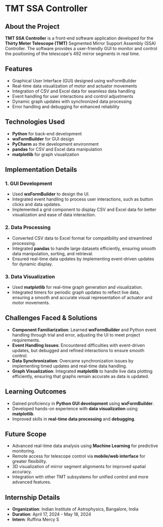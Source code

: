 
# TMT SSA Controller

## About the Project
**TMT SSA Controller** is a front-end software application developed for the **Thirty Meter Telescope (TMT)** Segmented Mirror Support Assembly (SSA) Controller. The software provides a user-friendly GUI to monitor and control the positioning of the telescope's 492 mirror segments in real time.

## Features
- Graphical User Interface (GUI) designed using wxFormBuilder
- Real-time data visualization of motor and actuator movements
- Integration of CSV and Excel data for seamless data handling
- Event handling for user interactions and control adjustments
- Dynamic graph updates with synchronized data processing
- Error handling and debugging for enhanced reliability

## Technologies Used
- **Python** for back-end development
- **wxFormBuilder** for GUI design
- **PyCharm** as the development environment
- **pandas** for CSV and Excel data manipulation
- **matplotlib** for graph visualization


   
## Implementation Details

### 1. GUI Development
- Used **wxFormBuilder** to design the UI.
- Integrated event handling to process user interactions, such as button clicks and data updates.
- Implemented a grid component to display CSV and Excel data for better visualization and ease of data interaction.

### 2. Data Processing
- Converted CSV data to Excel format for compatibility and streamlined processing.
- Integrated **pandas** to handle large datasets efficiently, ensuring smooth data manipulation, sorting, and retrieval.
- Ensured real-time data updates by implementing event-driven updates for dynamic display.

### 3. Data Visualization
- Used **matplotlib** for real-time graph generation and visualization.
- Integrated timers for periodic graph updates to reflect live data, ensuring a smooth and accurate visual representation of actuator and motor movements.

## Challenges Faced & Solutions
- **Component Familiarization**: Learned **wxFormBuilder** and Python event handling through trial and error, adjusting the UI to meet project requirements.
- **Event Handling Issues**: Encountered difficulties with event-driven updates, but debugged and refined interactions to ensure smooth control.
- **Data Synchronization**: Overcame synchronization issues by implementing timed updates and real-time data handling.
- **Graph Visualization**: Integrated **matplotlib** to handle live data plotting efficiently, ensuring that graphs remain accurate as data is updated.

## Learning Outcomes
- Gained proficiency in **Python GUI development** using **wxFormBuilder**.
- Developed hands-on experience with **data visualization** using **matplotlib**.
- Improved skills in **real-time data processing** and **debugging**.

## Future Scope
- Advanced real-time data analysis using **Machine Learning** for predictive monitoring.
- Remote access for telescope control via **mobile/web interface** for greater flexibility.
- 3D visualization of mirror segment alignments for improved spatial accuracy.
- Integration with other TMT subsystems for unified control and more advanced features.

## Internship Details
- **Organization**: Indian Institute of Astrophysics, Bangalore, India
- **Duration**: April 17, 2024 - May 18, 2024
- **Intern**: Ruffina Mercy S




  




